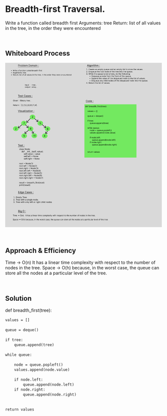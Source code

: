 # Breadth-first Traversal.
Write a function called breadth first
Arguments: tree
Return: list of all values in the tree, in the order they were encountered

<br>

## Whiteboard Process
![CC-017](./CC-17.png)

<br>

## Approach & Efficiency
Time -> O(n)   It has a linear time complexity with respect to the number of nodes in the tree.
Space -> O(h) because, in the worst case, the queue can store all the nodes at a particular level of the tree.

<br>

## Solution
def breadth_first(tree):
  
    values = []

    queue = deque()

    if tree:
        queue.append(tree)

    while queue:
 
        node = queue.popleft()
        values.append(node.value)
       
        if node.left:
            queue.append(node.left)
        if node.right:
            queue.append(node.right)

   
    return values
